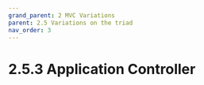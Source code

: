 ```yaml
---
grand_parent: 2 MVC Variations
parent: 2.5 Variations on the triad
nav_order: 3
---
```

# 2.5.3 Application Controller

